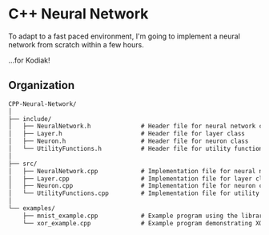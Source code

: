 # C++ Neural Network

To adapt to a fast paced environment, I'm going to implement a neural network from scratch within a few hours.

...for Kodiak!

## Organization

```md
CPP-Neural-Network/
│
├── include/
│   ├── NeuralNetwork.h              # Header file for neural network class
│   ├── Layer.h                      # Header file for layer class
│   ├── Neuron.h                     # Header file for neuron class
│   └── UtilityFunctions.h           # Header file for utility functions (e.g., random number generation)
│
├── src/
│   ├── NeuralNetwork.cpp            # Implementation file for neural network class
│   ├── Layer.cpp                    # Implementation file for layer class
│   ├── Neuron.cpp                   # Implementation file for neuron class
│   └── UtilityFunctions.cpp         # Implementation file for utility functions
│
└── examples/
    ├── mnist_example.cpp            # Example program using the library for MNIST dataset
    └── xor_example.cpp              # Example program demonstrating XOR problem solved with neural network
```
